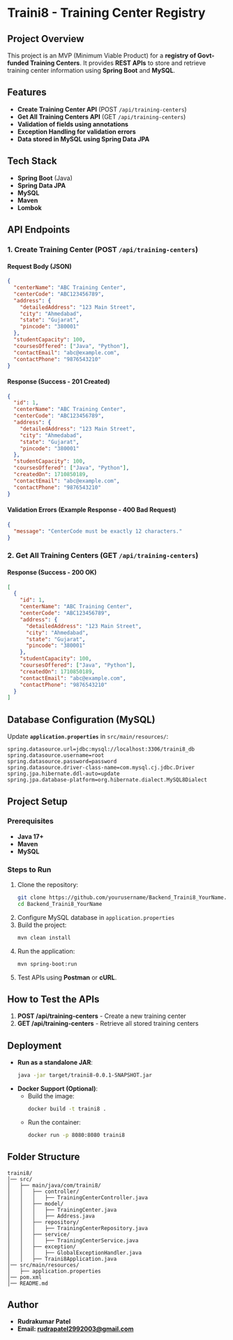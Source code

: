 # Traini8 - Training Center Registry

## Project Overview
This project is an MVP (Minimum Viable Product) for a **registry of Govt-funded Training Centers**. It provides **REST APIs** to store and retrieve training center information using **Spring Boot** and **MySQL**.

## Features
- **Create Training Center API** (POST `/api/training-centers`)
- **Get All Training Centers API** (GET `/api/training-centers`)
- **Validation of fields using annotations**
- **Exception Handling for validation errors**
- **Data stored in MySQL using Spring Data JPA**

## Tech Stack
- **Spring Boot** (Java)
- **Spring Data JPA**
- **MySQL**
- **Maven**
- **Lombok**

## API Endpoints

### 1. Create Training Center (POST `/api/training-centers`)
#### Request Body (JSON)
```json
{
  "centerName": "ABC Training Center",
  "centerCode": "ABC123456789",
  "address": {
    "detailedAddress": "123 Main Street",
    "city": "Ahmedabad",
    "state": "Gujarat",
    "pincode": "380001"
  },
  "studentCapacity": 100,
  "coursesOffered": ["Java", "Python"],
  "contactEmail": "abc@example.com",
  "contactPhone": "9876543210"
}
```
#### Response (Success - 201 Created)
```json
{
  "id": 1,
  "centerName": "ABC Training Center",
  "centerCode": "ABC123456789",
  "address": {
    "detailedAddress": "123 Main Street",
    "city": "Ahmedabad",
    "state": "Gujarat",
    "pincode": "380001"
  },
  "studentCapacity": 100,
  "coursesOffered": ["Java", "Python"],
  "createdOn": 1710850189,
  "contactEmail": "abc@example.com",
  "contactPhone": "9876543210"
}
```
#### Validation Errors (Example Response - 400 Bad Request)
```json
{
  "message": "CenterCode must be exactly 12 characters."
}
```

### 2. Get All Training Centers (GET `/api/training-centers`)
#### Response (Success - 200 OK)
```json
[
  {
    "id": 1,
    "centerName": "ABC Training Center",
    "centerCode": "ABC123456789",
    "address": {
      "detailedAddress": "123 Main Street",
      "city": "Ahmedabad",
      "state": "Gujarat",
      "pincode": "380001"
    },
    "studentCapacity": 100,
    "coursesOffered": ["Java", "Python"],
    "createdOn": 1710850189,
    "contactEmail": "abc@example.com",
    "contactPhone": "9876543210"
  }
]
```
## Database Configuration (MySQL)
Update **`application.properties`** in `src/main/resources/`:
```properties
spring.datasource.url=jdbc:mysql://localhost:3306/traini8_db
spring.datasource.username=root
spring.datasource.password=password
spring.datasource.driver-class-name=com.mysql.cj.jdbc.Driver
spring.jpa.hibernate.ddl-auto=update
spring.jpa.database-platform=org.hibernate.dialect.MySQL8Dialect
```

## Project Setup
### Prerequisites
- **Java 17+**
- **Maven**
- **MySQL**

### Steps to Run
1. Clone the repository:
   ```sh
   git clone https://github.com/yourusername/Backend_Traini8_YourName.git
   cd Backend_Traini8_YourName
   ```
2. Configure MySQL database in `application.properties`
3. Build the project:
   ```sh
   mvn clean install
   ```
4. Run the application:
   ```sh
   mvn spring-boot:run
   ```
5. Test APIs using **Postman** or **cURL**.

## How to Test the APIs
1. **POST /api/training-centers** - Create a new training center
2. **GET /api/training-centers** - Retrieve all stored training centers

## Deployment
- **Run as a standalone JAR**:
  ```sh
  java -jar target/traini8-0.0.1-SNAPSHOT.jar
  ```
- **Docker Support (Optional)**:
    - Build the image:
      ```sh
      docker build -t traini8 .
      ```
    - Run the container:
      ```sh
      docker run -p 8080:8080 traini8
      ```

## Folder Structure
```
traini8/
│── src/
│   ├── main/java/com/traini8/
│   │   ├── controller/
│   │   │   ├── TrainingCenterController.java
│   │   ├── model/
│   │   │   ├── TrainingCenter.java
│   │   │   ├── Address.java
│   │   ├── repository/
│   │   │   ├── TrainingCenterRepository.java
│   │   ├── service/
│   │   │   ├── TrainingCenterService.java
│   │   ├── exception/
│   │   │   ├── GlobalExceptionHandler.java
│   │   ├── Traini8Application.java
│── src/main/resources/
│   ├── application.properties
│── pom.xml
│── README.md
```

## Author
- **Rudrakumar Patel**
- **Email: rudrapatel2992003@gmail.com**

